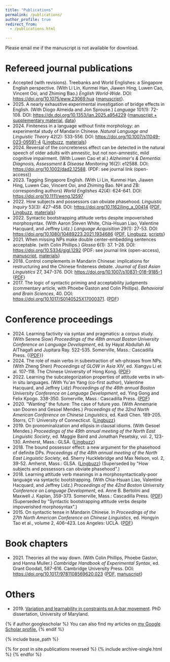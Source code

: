 ```yaml
---
title: "Publications"
permalink: /publications/
author_profile: true
redirect_from: 
  - /publications.html

---
```

Please email me if the manuscript is not available for download.

Refereed journal publications
======
+ Accepted (with revisions). Treebanks and World Englishes: a Singapore English perspective. (With Li Lin, Kunmei Han, Jiawen Hing, Luwen Cao, Vincent Ooi, and Zhiming Bao.) *English World-Wide*. DOI: <https://doi.org/10.1075/eww.23069.hua> {[manuscript](https://z-n-huang.github.io/files/Huangetal_EWW_Treebanks_Singapore_English_202410_preprint.pdf)}.
+ 2025\. A nearly exhaustive experimental investigation of bridge effects in English. (With Diogo Almeida and Jon Sprouse.) *Language* 101(1): 72-108. DOI: <https://dx.doi.org/10.1353/lan.2025.a954229> {[manuscript + supplementary material](https://z-n-huang.github.io/files/HuangAlmeidaSprouse_Bridge_effects_202410.pdf), [data](https://osf.io/fg6ts/)}
+ 2024\. Finiteness in a language without finite morphology: an experimental study of Mandarin Chinese. *Natural Language and Linguistic Theory* 42(2): 533-556. DOI: <https://doi.org/10.1007/s11049-023-09591-4> {[Lingbuzz](https://ling.auf.net/lingbuzz/007149), [materials](https://z-n-huang.github.io/files/materials/Huang_NLLT_materials.pdf)}
+ 2024\. Reversal of the concreteness effect can be detected in the natural speech of older adults with amnestic, but not non-amnestic, mild cognitive impairment. (With Luwen Cao et al.) *Alzheimer's & Dementia: Diagnosis, Assessment & Disease Monitoring* 16(2): e12588. DOI: <https://doi.org/10.1002/dad2.12588>. {PDF: see journal link (open-access)}
+ 2023\. Tagging Singapore English. (With Li Lin, Kunmei Han, Jiawen Hing, Luwen Cao, Vincent Ooi, and Zhiming Bao. NH and ZB: corresponding authors) *World Englishes* 42(4): 624-641. DOI: <https://doi.org/10.1111/weng.12597> 
+ 2022\. How subjects and possessors can obviate phasehood. *Linguistic Inquiry* 53(3): 427–458. DOI: <https://doi.org/10.1162/ling_a_00414> {[PDF](https://z-n-huang.github.io/files/Huang2022_LI_Subjects_Possessors_Phases.pdf), [Lingbuzz](https://ling.auf.net/lingbuzz/005834), [materials](https://z-n-huang.github.io/files/materials/Huang2022_LI_Subjects_Possessors_Phases_materials.pdf)}
+ 2022\. Syntactic bootstrapping attitude verbs despite impoverished morphosyntax. (With Aaron Steven White, Chia-Hsuan Liao, Valentine Hacquard, and Jeffrey Lidz.) *Language Acquisition* 29(1): 27-53. DOI: <https://doi.org/10.1080/10489223.2021.1934686> {[PDF](https://z-n-huang.github.io/files/HuangWhiteLiaoHacquardLidz2022_LA_syntactic_bootstrapping.pdf), [Lingbuzz](https://ling.auf.net/lingbuzz/005553), [scripts](https://github.com/z-n-huang/SyntacticBootstrappingModel)}
+ 2021\. When missing NPs make double center-embedding sentences acceptable. (with Colin Phillips.) *Glossa* 6(1): 37. 1–28. DOI: <https://doi.org/10.5334/gjgl.1292> {PDF: see journal link (open-access), [manuscript](https://ling.auf.net/lingbuzz/005667), [materials](https://z-n-huang.github.io/files/materials/HuangPhillips2020_Missing_NP_materials.pdf)}
+ 2018\. Control complements in Mandarin Chinese: implications for restructuring and the Chinese finiteness debate. *Journal of East Asian Linguistics* 27, 347-376. DOI: <https://doi.org/10.1007/s10831-018-9185-1> {[PDF](https://z-n-huang.github.io/files/Huang2018_JEAL_Control_Complements.pdf)}
+ 2017\. The logic of syntactic priming and acceptability judgments (commentary article, with Phoebe Gaston and Colin Phillips). *Behavioral and Brain Sciences*, 40. DOI: <https://doi.org/10.1017/S0140525X17000371>. {[PDF](https://z-n-huang.github.io/files/GastonHuangPhillips2018_BBS.pdf)}


Conference proceedings
======
+ 2024\. Learning factivity via syntax and pragmatics: a corpus study. (With Serene Siow) *Proceedings of the 48th annual Boston University Conference on Language Development*, ed. by Hayat Abdullah Ali AlThagafi and Jupitara Ray. 522-535. Somerville, Mass.: Cascadilla Press. {{[PDF](http://www.lingref.com/bucld/48/BUCLD48-40.pdf)}}
+ 2024\. The role of main verbs in subextraction of wh-phrases from NPs. (With Zheng Shen) *Proceedings of GLOW in Asia XIV*, ed. Xiangyu Li et al. 107-118. The Chinese University of Hong Kong. {[PDF](https://z-n-huang.github.io/files/HuangShen_GLOWAsia_2024_mainverbs.pdf)}
+ 2022\. Learning the subcategorization properties of attitude verbs in wh-in situ languages. (With Yu'an Yang (co-first author), Valentine Hacquard, and Jeffrey Lidz) *Proceedings of the 46th annual Boston University Conference on Language Development*, ed. Ying Gong and Felix Kpogo. 338-350. Somerville, Mass.: Cascadilla Press. {[PDF](http://www.lingref.com/bucld/46/BUCLD46-26.pdf)} 
+ 2020\. “Wanting” the future: The case of future *yao*. (With Annemarie van Dooren and Gesoel Mendes.) *Proceedings of the 32nd North American Conference on Chinese Linguistics*, ed. Kaidi Chen. 189-205. Storrs, CT: University of Connecticut.  {[Lingbuzz](https://ling.auf.net/lingbuzz/005841)}
+ 2019\. On pronominalization and ellipsis in clausal idioms. (With Gesoel Mendes.) *Proceedings of the 49th annual meeting of the North East Linguistic Society*, ed. Maggie Baird and Jonathan Pesetsky, vol. 2, 123-130. Amherst, Mass.: GLSA. {[Lingbuzz](https://ling.auf.net/lingbuzz/004558)}
+ 2018\. The bound possessor effect: a new argument for the phasehood of definite DPs. *Proceedings of the 48th annual meeting of the North East Linguistic Society*, ed. Sherry Hucklebridge and Max Nelson, vol. 2, 39-52. Amherst, Mass.: GLSA. {[Lingbuzz](https://ling.auf.net/lingbuzz/004015)} (Superseded by "How subjects and possessors can obviate phasehood".)
+ 2018\. Learning attitude verb meanings in a morphosyntactically-poor language via syntactic bootstrapping. (With Chia-Hsuan Liao, Valentine Hacquard, and Jeffrey Lidz.) *Proceedings of the 42nd Boston University Conference on Language Development*, ed. Anne B. Bertolini and Maxwell J. Kaplan, 359-373. Somerville, Mass.: Cascadilla Press. {[PDF](http://www.lingref.com/bucld/42/BUCLD42-28.pdf)} (Superseded by "Syntactic bootstrapping attitude verbs despite impoverished morphosyntax".)
+ 2015\. On syntactic tense in Mandarin Chinese. In *Proceedings of the 27th North American Conference on Chinese Linguistics*, ed. Hongyin Tao et al., volume 2, 406–423. Los Angeles: UCLA. {[PDF](https://z-n-huang.github.io/files/Huang2015_NACCL_Syntactic_tense.pdf)}

Book chapters
======
+ 2021\. Theories all the way down. (With Colin Phillips, Phoebe Gaston, and Hanna Muller.) *Cambridge Handbook of Experimental Syntax*, ed. Grant Goodall, 587-616. Cambridge University Press. DOI: <https://doi.org/10.1017/9781108569620.023> {[PDF](https://z-n-huang.github.io/files/PhillipsGastonHuang2021_Theories_All_the_Way_Down.pdf), [manuscript](https://ling.auf.net/lingbuzz/004930)}



Others
======
+ 2019\. [Variation and learnability in constraints on A-bar movement](https://drum.lib.umd.edu/bitstream/handle/1903/24961/Huang_umd_0117E_20308.pdf?sequence=2&isAllowed=y). PhD dissertation, University of Maryland.

{% if author.googlescholar %}
  You can also find my articles on <u><a href="{{author.googlescholar}}">my Google Scholar profile</a>.</u>
{% endif %}

{% include base_path %}

{% for post in site.publications reversed %}
  {% include archive-single.html %}
{% endfor %}
